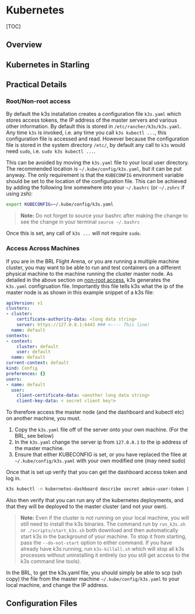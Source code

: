 # Kubernetes

[TOC]

## Overview


## Kubernetes in Starling


## Practical Details

### Root/Non-root access

By default the k3s installation creates a configuration file `k3s.yaml` which stores access tokens, the IP address of the master servers and various other information. By default this is stored in `/etc/rancher/k3s/k3s.yaml`. Any time `k3s` is invoked, i.e. any time you call `k3s kubectl ...`, this configuration file is accessed and read. However because the configuration file is stored in the system directory `/etc/`, by default any call to `k3s` would need `sudo`, i.e. `sudo k3s kubectl ...`. 

This can be avoided by moving the `k3s.yaml` file to your local user directory. The recommended location is `~/.kube/config/k3s.yaml`, but it can be put anyway. The only requirement is that the `KUBECONFIG` environment variable should be set to the location of the configuration file. This can be achieved by adding the following line somewhere into your `~/.bashrc` (or `~/.zshrc` if using zsh):

```bash
export KUBECONFIG=~/.kube/config/k3s.yaml
```
> **Note:** Do not forget to source your bashrc after making the change to see the change in your terminal `source ~/.bashrc`

Once this is set, any call of `k3s ...` will not require `sudo`. 

### Access Across Machines

If you are in the BRL Flight Arena, or you are running a multiple machine cluster, you may want to be able to run and test containers on a different physical machine to the machine running the cluster master node. As detailed in the above section on [non-root access](#rootnot-rootaccess), k3s generates the `k3s.yaml` configruation file. Importantly this file tells k3s what the ip of the master node is as shown in this example snippet of a k3s file:

```yaml
apiVersion: v1
clusters:
- cluster:
    certificate-authority-data: <long data string>
    server: https://127.0.0.1:6443 ### <---- This line! 
  name: default
contexts:
- context:
    cluster: default
    user: default
  name: default
current-context: default
kind: Config
preferences: {}
users:
- name: default
  user:
    client-certificate-data: <another long data string>
    client-key-data: < secret client key!>
```

To therefore access the master node (and the dashboard and kubectl etc) on another machine, you must.

1. Copy the `k3s.yaml` file off of the server onto your own machine. (For the BRL, see below)
2. In the `k3s.yaml` change the server ip from `127.0.0.1` to the ip address of the master machine. 
3. Ensure that either KUBECONFIG is set, or you have replaced the filee at `~/.kube/config/k3s.yaml` with your own modified one (may need sudo)

Once that is set up verify that you can get the dashboard access token and log in.

```bash
k3s kubectl -n kubernetes-dashboard describe secret admin-user-token | grep ^token
```

Also then verify that you can run any of the kubernetes deployments, and that they will be deployed to the master cluster (and not your own).

> **Note:** Even if the cluster is not running on your local machine, you will still need to install the k3s binaries. The command run by `run_k3s.sh` or `./scripts/start_k3s.sh` both download and then automatically start k3s in the background of your machine. To stop it from starting, pass the `--do-not-start` option to either command. If you have already have k3s running, run `k3s-killall.sh` which will stop all k3s processes without uninstalling it entirely (so you still get access to the k3s command line tools). 

In the BRL, to get the k3s.yaml file, you should simply be able to scp (ssh copy) the file from the master machine `~/.kube/config/k3s.yaml` to your local machine, and change the IP address.

## Configuration Files



